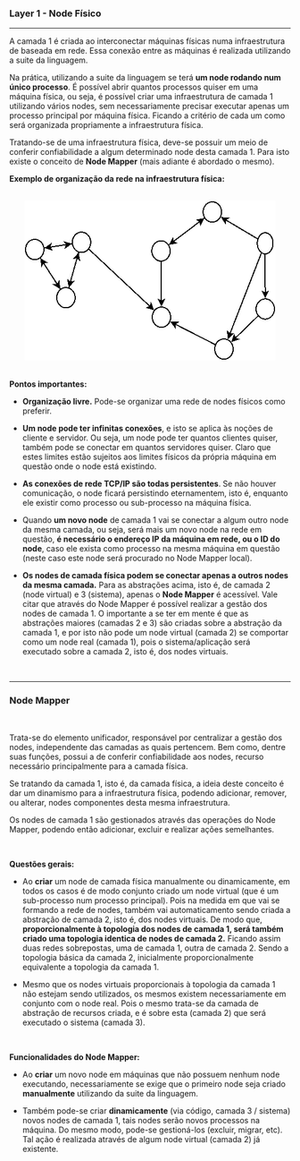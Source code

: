 
### <b>Layer 1 - Node Físico</b>

****

A camada 1 é criada ao interconectar máquinas físicas numa infraestrutura de baseada em rede. Essa conexão entre as máquinas é realizada utilizando a suite da linguagem.

Na prática, utilizando a suite da linguagem se terá <b>um node rodando num único processo</b>. É possível abrir quantos processos quiser em uma máquina física, ou seja, é possível criar uma infraestrutura de camada 1 utilizando vários nodes, sem necessariamente precisar executar apenas um processo principal por máquina física. Ficando a critério de cada um como será organizada propriamente a infraestrutura física.

Tratando-se de uma infraestrutura física, deve-se possuir um meio de conferir confiabilidade a algum determinado node desta camada 1. Para isto existe o conceito de <b>Node Mapper</b> (mais adiante é abordado o mesmo).

<b>Exemplo de organização da rede na infraestrutura física:</b>

<p align="center" >
<br>
<img src="../0%20-%20extras/diagram/general-3.png?v=1" />
<br>
<br>
</p>

<b>Pontos importantes:</b>

- <b>Organização livre.</b> Pode-se organizar uma rede de nodes físicos como preferir.

- <b>Um node pode ter infinitas conexões</b>, e isto se aplica às noções de cliente e servidor. Ou seja, um node pode ter quantos clientes quiser, também pode se conectar em quantos servidores quiser. Claro que estes limites estão sujeitos aos limites físicos da própria máquina em questão onde o node está existindo.

- <b>As conexões de rede TCP/IP são todas persistentes</b>. Se não houver comunicação, o node ficará persistindo eternamentem, isto é, enquanto ele existir como processo ou sub-processo na máquina física.

- Quando <b>um novo node</b> de camada 1 vai se conectar a algum outro node da mesma camada, ou seja, será mais um novo node na rede em questão, <b>é necessário o endereço IP da máquina em rede, ou o ID do node</b>, caso ele exista como processo na mesma máquina em questão (neste caso este node será procurado no Node Mapper local).

- <b>Os nodes de camada física podem se conectar apenas a outros nodes da mesma camada.</b> Para as abstrações acima, isto é, de camada 2 (node virtual) e 3 (sistema), apenas o <b>Node Mapper</b> é acessível. Vale citar que através do Node Mapper é possível realizar a gestão dos nodes de camada 1. O importante a se ter em mente é que as abstrações maiores (camadas 2 e 3) são criadas sobre a abstração da camada 1, e por isto não pode um node virtual (camada 2) se comportar como um node real (camada 1), pois o sistema/aplicação será executado sobre a camada 2, isto é, dos nodes virtuais.

<br>

****

### <b>Node Mapper</b>

<br>

Trata-se do elemento unificador, responsável por centralizar a gestão dos nodes, independente das camadas as quais pertencem. Bem como, dentre suas funções, possui a de conferir confiabilidade aos nodes, recurso necessário principalmente para a camada física.

Se tratando da camada 1, isto é, da camada física, a ideia deste conceito é dar um dinamismo para a infraestrutura física, podendo adicionar, remover, ou alterar, nodes componentes desta mesma infraestrutura.

Os nodes de camada 1 são gestionados através das operações do Node Mapper, podendo então adicionar, excluir e realizar ações semelhantes.

<br>

<b>Questões gerais:</b>

- Ao <b>criar</b> um node de camada física manualmente ou dinamicamente, em todos os casos é de modo conjunto criado um node virtual (que é um sub-processo num processo principal). Pois na medida em que vai se formando a rede de nodes, também vai automaticamento sendo criada a abstração de camada 2, isto é, dos nodes virtuais. De modo que, <b>proporcionalmente à topologia dos nodes de camada 1, será também criado uma topologia identica de nodes de camada 2.</b> Ficando assim duas redes sobrepostas, uma de camada 1, outra de camada 2. Sendo a topologia básica da camada 2, inicialmente proporcionalmente equivalente a topologia da camada 1. 

- Mesmo que os nodes virtuais proporcionais à topologia da camada 1 não estejam sendo utilizados, os mesmos existem necessariamente em conjunto com o node real. Pois o mesmo trata-se da camada de abstração de recursos criada, e é sobre esta (camada 2) que será executado o sistema (camada 3).

<br>

<b>Funcionalidades do Node Mapper:</b>

- Ao <b>criar</b> um novo node em máquinas que não possuem nenhum node executando, necessariamente se exige que o primeiro node seja criado <b>manualmente</b> utilizando da suite da linguagem.

- Também pode-se criar <b>dinamicamente</b> (via código, camada 3 / sistema) novos nodes de camada 1, tais nodes serão novos processos na máquina. Do mesmo modo, pode-se gestioná-los (excluir, migrar, etc). Tal ação é realizada através de algum node virtual (camada 2) já existente.

<br>


